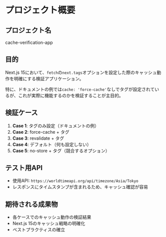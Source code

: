 # プロジェクト概要

## プロジェクト名
cache-verification-app

## 目的
Next.js 15において、`fetch`の`next.tags`オプションを設定した際のキャッシュ動作を明確にする検証アプリケーション。

特に、ドキュメントの例では`cache: 'force-cache'`なしでタグが設定されているが、これが実際に機能するのかを検証することが主目的。

## 検証ケース
1. **Case 1**: タグのみ設定（ドキュメントの例）
2. **Case 2**: force-cache + タグ
3. **Case 3**: revalidate + タグ
4. **Case 4**: デフォルト（何も設定しない）
5. **Case 5**: no-store + タグ（競合するオプション）

## テスト用API
- 使用API: `https://worldtimeapi.org/api/timezone/Asia/Tokyo`
- レスポンスにタイムスタンプが含まれるため、キャッシュ確認が容易

## 期待される成果物
- 各ケースでのキャッシュ動作の検証結果
- Next.js 15のキャッシュ戦略の明確化
- ベストプラクティスの確立